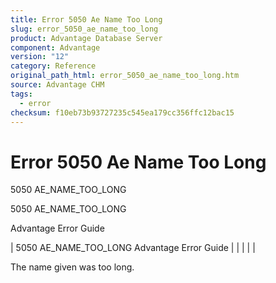 ```yaml
---
title: Error 5050 Ae Name Too Long
slug: error_5050_ae_name_too_long
product: Advantage Database Server
component: Advantage
version: "12"
category: Reference
original_path_html: error_5050_ae_name_too_long.htm
source: Advantage CHM
tags:
  - error
checksum: f10eb73b93727235c545ea179cc356ffc12bac15
---
```


# Error 5050 Ae Name Too Long

5050 AE\_NAME\_TOO\_LONG

5050 AE\_NAME\_TOO\_LONG

Advantage Error Guide

| 5050 AE\_NAME\_TOO\_LONG  Advantage Error Guide |  |  |  |  |

The name given was too long.
